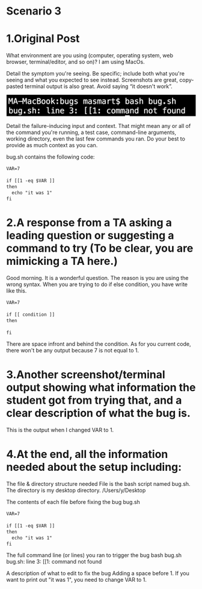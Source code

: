 # Scenario 3


# 1.Original Post
What environment are you using (computer, operating system, web browser, terminal/editor, and so on)?
I am using MacOs.


Detail the symptom you're seeing. Be specific; include both what you're seeing and what you expected to see instead. Screenshots are great, copy-pasted terminal output is also great. Avoid saying “it doesn't work”.

![image info](lab5.png)


Detail the failure-inducing input and context. That might mean any or all of the command you're running, a test case, command-line arguments, working directory, even the last few commands you ran. Do your best to provide as much context as you can.

bug.sh contains the following code:
```
VAR=7

if [[1 -eq $VAR ]]
then
  echo "it was 1"
fi
```

# 2.A response from a TA asking a leading question or suggesting a command to try (To be clear, you are mimicking a TA here.)
Good morning. It is a wonderful question. 
The reason is you are using the wrong syntax.
When you are trying to do if else condition, you have write like this.

```
VAR=7

if [[ condition ]]
then

fi
```
There are space infront and behind the condition. As for you current code, there won't be any output because 7 is not equal to 1.

# 3.Another screenshot/terminal output showing what information the student got from trying that, and a clear description of what the bug is.

This is the output when I changed VAR to 1.

# 4.At the end, all the information needed about the setup including:
The file & directory structure needed
File is the bash script named bug.sh.
The directory is my desktop directory.
/Users/y/Desktop

The contents of each file before fixing the bug
bug.sh
```
VAR=7

if [[1 -eq $VAR ]]
then
  echo "it was 1"
fi
```

The full command line (or lines) you ran to trigger the bug
bash bug.sh
bug.sh: line 3: [[1: command not found

A description of what to edit to fix the bug
Adding a space before 1.
If you want to print out "it was 1", you need to change VAR to 1.

